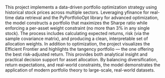 This project implements a data-driven portfolio optimization strategy using historical stock prices across multiple sectors. Leveraging yfinance for real-time data retrieval and the PyPortfolioOpt library for advanced optimization, the model constructs a portfolio that maximizes the Sharpe ratio while enforcing a per-asset weight constraint (no more than 3% in any single stock). The process includes calculating expected returns, risk (via the sample covariance matrix), and producing a clean, interpretable set of allocation weights.
In addition to optimization, the project visualizes the Efficient Frontier and highlights the tangency portfolio — the one offering the best risk-adjusted return. This provides both analytical insight and practical decision support for asset allocation. By balancing diversification, return expectations, and real-world constraints, the model demonstrates the application of modern portfolio theory to large-scale, real-world datasets.
